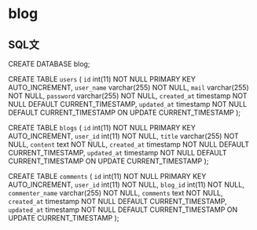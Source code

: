 # blog

## SQL文

CREATE DATABASE blog;

CREATE TABLE `users` (
  `id` int(11) NOT NULL PRIMARY KEY AUTO_INCREMENT,
  `user_name` varchar(255) NOT NULL,
  `mail` varchar(255) NOT NULL,
  `password` varchar(255) NOT NULL,
  `created_at` timestamp NOT NULL DEFAULT CURRENT_TIMESTAMP,
  `updated_at` timestamp NOT NULL DEFAULT CURRENT_TIMESTAMP ON UPDATE CURRENT_TIMESTAMP
);

CREATE TABLE `blogs` (
  `id` int(11) NOT NULL PRIMARY KEY AUTO_INCREMENT,
  `user_id` int(11) NOT NULL,
  `title` varchar(255) NOT NULL,
  `content` text NOT NULL,
  `created_at` timestamp NOT NULL DEFAULT CURRENT_TIMESTAMP,
  `updated_at` timestamp NOT NULL DEFAULT CURRENT_TIMESTAMP ON UPDATE CURRENT_TIMESTAMP
); 

CREATE TABLE `comments` (
  `id` int(11) NOT NULL PRIMARY KEY AUTO_INCREMENT,
  `user_id` int(11) NOT NULL,
  `blog_id` int(11) NOT NULL,
  `commenter_name` varchar(255) NOT NULL,
  `comments` text NOT NULL,
  `created_at` timestamp NOT NULL DEFAULT CURRENT_TIMESTAMP,
  `updated_at` timestamp NOT NULL DEFAULT CURRENT_TIMESTAMP ON UPDATE CURRENT_TIMESTAMP
); 